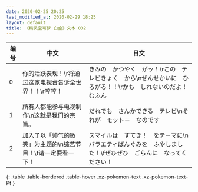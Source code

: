 ```yaml
---
date: 2020-02-25 20:25
last_modified_at: 2020-02-29 18:25
layout: default
title: 《精灵宝可梦 白金》文本 032
---
```

| 编号 | 中文 | 日文 |
| ---- | ---- | ---- |
| 0 | 你的活跃表现！\r将通过这家电视台告诉全世界！！\r哼哼！ | きみの　かつやく　がッ！\rこの　テレビきょく　から\nぜんせかいに　ひろがる！！\rかも　しれないのだよ！　むふん |
| 1 | 所有人都能参与电视制作\n这就是我们的宗旨。 | だれでも　さんかできる　テレビ\nそれが　モット－　なのです |
| 2 | 加入了以「帅气的微笑」为主题的\n综艺节目！\f请一定要看一下！ | スマイルは　すてき！　をテ－マに\nバラエティばんぐみを　ふやしました！\fぜひぜひ　ごらんに　なってください！ |
{: .table .table-bordered .table-hover .xz-pokemon-text .xz-pokemon-text-Pt }